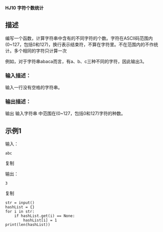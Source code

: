 **HJ10** **字符个数统计**

## 描述

编写一个函数，计算字符串中含有的不同字符的个数。字符在ASCII码范围内(0~127，包括0和127)，换行表示结束符，不算在字符里。不在范围内的不作统计。多个相同的字符只计算一次

例如，对于字符串abaca而言，有a、b、c三种不同的字符，因此输出3。

### 输入描述：

输入一行没有空格的字符串。

### 输出描述：

输出 输入字符串 中范围在(0~127，包括0和127)字符的种数。

## 示例1

输入：

```
abc
```

复制

输出：

```
3
```

复制

```
str = input()
hashList = {}
for i in str:
    if hashList.get(i) == None:
        hashList[i] = 1
print(len(hashList))
```

